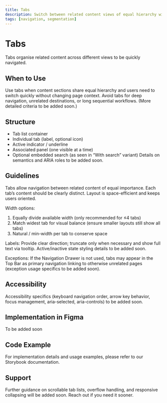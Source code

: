 ```yaml
---
title: Tabs
description: Switch between related content views of equal hierarchy within the same context.
tags: [navigation, segmentation]
---
```


# Tabs

Tabs organise related content across different views to be quickly navigated.

## When to Use

Use tabs when content sections share equal hierarchy and users need to switch quickly without changing page context. Avoid tabs for deep navigation, unrelated destinations, or long sequential workflows. (More detailed criteria to be added soon.)

## Structure

- Tab list container
- Individual tab (label, optional icon)
- Active indicator / underline
- Associated panel (one visible at a time)
- Optional embedded search (as seen in “With search” variant)
  Details on semantics and ARIA roles to be added soon.

## Guidelines

Tabs allow navigation between related content of equal importance. Each tab’s content should be clearly distinct. Layout is space-efficient and keeps users oriented.

Width options:

1. Equally divide available width (only recommended for ≤4 tabs)
2. Match widest tab for visual balance (ensure smaller layouts still show all tabs)
3. Natural / min-width per tab to conserve space

Labels: Provide clear direction; truncate only when necessary and show full text via tooltip. Active/inactive state styling details to be added soon.

Exceptions: If the Navigation Drawer is not used, tabs may appear in the Top Bar as primary navigation linking to otherwise unrelated pages (exception usage specifics to be added soon).

## Accessibility

Accessibility specifics (keyboard navigation order, arrow key behavior, focus management, aria-selected, aria-controls) to be added soon.

## Implementation in Figma

To be added soon

## Code Example

For implementation details and usage examples, please refer to our Storybook documentation.

## Support

Further guidance on scrollable tab lists, overflow handling, and responsive collapsing will be added soon. Reach out if you need it sooner.
